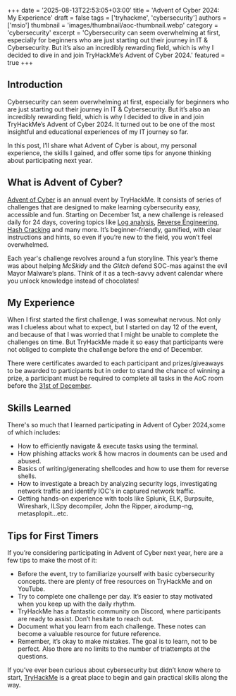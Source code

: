 +++
date = '2025-08-13T22:53:05+03:00'
title = 'Advent of Cyber 2024: My Experience'
draft = false
tags = ['tryhackme', 'cybersecurity']
authors = ['msio']
thumbnail = 'images/thumbnail/aoc-thumbnail.webp'
category = 'cybersecurity'
excerpt = 'Cybersecurity can seem overwhelming at first, especially for beginners who are just starting out their journey in IT & Cybersecurity. But it’s also an incredibly rewarding field, which is why I decided to dive in and join TryHackMe’s Advent of Cyber 2024.'
featured = true
+++

## Introduction
Cybersecurity can seem overwhelming at first, especially for beginners who are just starting out their journey in IT & Cybersecurity.
But it’s also an incredibly rewarding field, which is why I decided to dive in and join TryHackMe’s Advent of Cyber 2024. It turned out to be one of the most insightful and educational experiences of my IT journey so far.

In this post, I’ll share what Advent of Cyber is about, my personal experience, the skills I gained, and offer some tips for anyone thinking about participating next year.

## What is Advent of Cyber?
[Advent of Cyber](https://tryhackme.com/r/christmas) is an annual event by TryHackMe. It consists of series of challenges that are designed to make learning cybersecurity easy, accessible and fun. Starting on December 1st, a new challenge is released daily for 24 days, covering topics like [Log analysis](https://www.youtube.com/watch?v=-FSt5WmvTEM), [Reverse Engineering](https://www.youtube.com/watch?v=K-oowwtK_8Q), [Hash Cracking](https://tryhackme.com/r/module/cryptography-101) and many more. It’s beginner-friendly, gamified, with clear instructions and hints, so even if you’re new to the field, you won’t feel overwhelmed.

Each year's challenge revolves around a fun storyline. This year’s theme was about helping *McSkidy* and the *Glitch* defend SOC-mas against the evil Mayor Malware’s plans. Think of it as a tech-savvy advent calendar where you unlock knowledge instead of chocolates!

## My Experience
When I first started the first challenge, I was somewhat nervous. Not only was I clueless about what to expect, but I started on day 12 of the event, and because of that I was worried that I might be unable to complete the challenges on time. But TryHackMe made it so easy that participants were not obliged to complete the challenge before the end of December.

There were certificates awarded to each participant and prizes/giveaways to be awarded to participants but in order to stand the chance of winning a prize, a participant must be required to complete all tasks in the AoC room before the [31st of December](https://help.tryhackme.com/en/articles/8537472-advent-of-cyber-2024-terms-and-conditions).


## Skills Learned
There's so much that I learned participating in Advent of Cyber 2024,some of which includes:
- How to efficiently navigate & execute tasks using the terminal.
- How phishing attacks work & how macros in douments can be used and abused.
- Basics of writing/generating shellcodes and how to use them for reverse shells.
- How to investigate a breach by analyzing security logs, investigating network traffic and identify IOC's in captured network traffic.
- Getting hands-on experience with tools like Splunk, ELK, Burpsuite, Wireshark, ILSpy decompiler, John the Ripper, airodump-ng, metasplopit...etc.


## Tips for First Timers
If you’re considering participating in Advent of Cyber next year, here are a few tips to make the most of it:
- Before the event, try to familiarize yourself with basic cybersecurity concepts. there are plenty of free resources on TryHackMe and on YouTube.
- Try to complete one challenge per day. It’s easier to stay motivated when you keep up with the daily rhythm.
- TryHackMe has a fantastic community on Discord, where participants are ready to assist. Don’t hesitate to reach out.
- Document what you learn from each challenge. These notes can become a valuable resource for future reference.
- Remember, it’s okay to make mistakes. The goal is to learn, not to be perfect. Also there are no limits to the number of triattempts at the questions.



If you’ve ever been curious about cybersecurity but didn’t know where to start, [TryHackMe](https://tryhackme.com) is a great place to begin and gain practical skills along the way.
